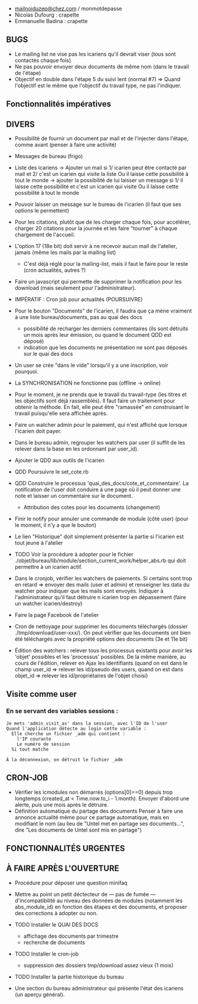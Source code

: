 * mailnoiduzep@chez.com / monmotdepasse
* Nicolas Dufourg   : crapette
* Emmanuelle Badina : crapette

## BUGS

* Le mailing list ne vise pas les icariens qu'il devrait viser (tous sont contactés chaque fois)
* Ne pas pouvoir envoyer deux documents de même nom (dans le travail de l'étape)
* Objectif en double dans l'étape 5 du suivi lent (normal #7)
  => Quand l'objectif est le même que l'objectif du travail type, ne pas l'indiquer.

## Fonctionnalités impératives


## DIVERS

* Possibilité de fournir un document par mail et de l'injecter dans l'étape, comme avant (penser à faire une activité)

* Messages de bureau (frigo)

* Liste des icariens
  -> Ajouter un mail si 1/ icarien peut être contacté par mail et 2/ c'est
    un icarien qui visite la liste
    Ou il laisse cette possibilité à tout le monde
  -> ajouter la possibilité de lui laisser un message si 1/ il laisse cette
    possibilité et c'est un icarien qui visite
    Ou il laisse cette possibilité à tout le monde

* Pouvoir laisser un message sur le bureau de l'icarien (il faut que ses options le permettent)

* Pour les citations, plutôt que de les charger chaque fois, pour accélérer, charger 20 citations pour la journée et les faire "tourner" à chaque chargement de l'accueil.

* L'option 17 (18e bit) doit servir à ne recevoir aucun mail de l'atelier, jamais (même les mails par la mailing list)
  - C'est déjà réglé pour la mailing-list, mais il faut le faire pour le reste (cron actualités, autres ?)

* Faire un javascript qui permette de supprimer la notification pour les
  download (mais seulement pour l'administrateur).

* IMPÉRATIF : Cron job pour actualités (POURSUIVRE)

* Pour le bouton "Documents" de l'icarien, il faudra que ça mène vraiment à une liste bureau/documents, pas au quai des docs
  - possibilité de recharger les derniers commentaires (ils sont détruits un mois après leur émission, ou quand le document QDD est déposé)
  -  indication que les documents ne présentation ne sont pas déposés sur le quai des docs
* Un user se crée "dans le vide" lorsqu'il y a une inscription, voir pourquoi.
* La SYNCHRONISATION ne fonctionne pas (offline -> online)

* Pour le moment, je ne prends que le travail du travail-type (les titres et les objectifs sont déjà rassemblés). Il faut faire un traitement pour obtenir la méthode. En fait, elle peut être "ramassée" en construisant le travail puisqu'elle sera affichée après.
* Faire un watcher admin pour le paiement, qui n'est affiché que lorsque l'icarien doit payer.
* Dans le bureau admin, regrouper les watchers par user (il suffit de les relever dans la base en les ordonnant par user_id).
* Ajouter le QDD aux outils de l'icarien
* QDD Poursuivre le set_cote.rb
* QDD Construire le processus 'quai_des_docs/cote_et_commentaire'. La notification de l'user doit conduire à une page où il peut donner une note et laisser un commentaire sur le document.

  - Attribution des cotes pour les documents (changement)
* Finir le notify pour annuler une commande de module (côté user) (pour le moment, il n'y a que le bouton)

* Le lien "Historique" doit simplement présenter la partie si l'icarien est tout jeune à l'atelier
* TODO Voir la procédure à adopter pour le fichier ./objet/bureau/lib/module/section_current_work/helper_abs.rb qui doit permettre à un icarien actif.
* Dans le cronjob, vérifier les watchers de paiements. Si certains sont trop en retard => envoyer des mails (user et admin) et renseigner les data du watcher pour indiquer que les mails sont envoyés. Indiquer à l'administrateur qu'il faut détruire n icarien trop en dépassement (faire un watcher icarien/destroy)
* Faire la page Facebook de l'atelier
* Cron de nettoyage pour supprimer les documents téléchargés (dossier ./tmp/download/user-xxx/). On peut vérifier que les documents ont bien été téléchargés avec la propriété options des documents (3e et 11e bit)
* Édition des watchers : relever tous les processus existants pour avoir les 'objet' possibles et les 'processus' possibles. De la même manière, au cours de l'édition, relever en Ajax les identifiants (quand on est dans le champ user_id => relever les id/pseudo des users, quand on est dans objet_id => relever les id/propriétaires de l'objet choisi)

## Visite comme user

### En se servant des variables sessions :

    Je mets 'admin_visit_as' dans la session, avec l'ID de l'user
    Quand l'application détecte au login cette variable :
      Elle cherche un fichier _adm qui contient :
        l'IP courante
        Le numéro de session
      Si tout matche

    À la déconnexion, on détruit le fichier _adm

## CRON-JOB

* Vérifier les icmodules non démarrés (options[0]==0) depuis trop longtemps (created_at < Time.now.to_i - 1.month). Envoyer d'abord une alerte, puis une mois après le détruire.
* Définition automatique du partage des documents
  Penser à faire une annonce actualité même pour ce partage automatique, mais en modifiant le nom (au lieu de "Untel met en partage ses documents…", dire "Les documents de Untel sont mis en partage")


## FONCTIONNALITÉS URGENTES


## À FAIRE APRÈS L'OUVERTURE

* Procédure pour déposer une question minifaq
* Mettre au point un petit déctecteur de — pas de fumée — d'incompatibilité au niveau des données de modules (notamment les abs_module_id) en fonction des étapes et des documents, et proposer des corrections à adopter ou non.

* TODO Installer le QUAI DES DOCS
  - affichage des documents par trimestre
  - recherche de documents

* TODO Installer le cron-job
  - suppression des dossiers tmp/download assez vieux (1 mois)

* TODO Installer la partie historique du bureau

* Une section du bureau administrateur qui présente l'état des icariens (un aperçu général).
